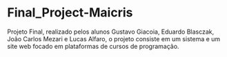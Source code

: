 # Final_Project-Maicris
Projeto Final, realizado pelos alunos Gustavo Giacoia, Eduardo Blasczak, João Carlos Mezari e Lucas Alfaro, o projeto consiste em um sistema e um site web focado em plataformas de cursos de programação.
